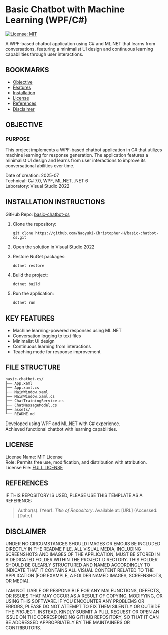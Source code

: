 # Basic Chatbot with Machine Learning (WPF/C#)

[![License: MIT](https://img.shields.io/badge/License-MIT-yellow.svg)](https://opensource.org/licenses/MIT)

A WPF-based chatbot application using C# and ML.NET that learns from conversations, featuring a minimalist UI design and continuous learning capabilities through user interactions.

## BOOKMARKS
- [Objective](#objective)
- [Features](#key-features)
- [Installation](#installation-instructions)
- [License](#license)
- [References](#references)
- [Disclaimer](#disclaimer)

## OBJECTIVE

### PURPOSE
This project implements a WPF-based chatbot application in C# 
that utilizes machine learning for response generation. The 
application features a minimalist UI design and learns from 
user interactions to improve its conversational abilities over time.

Date of creation: 2025-07  
Technical: C# 7.0, WPF, ML.NET, .NET 6  
Laboratory: Visual Studio 2022

## INSTALLATION INSTRUCTIONS

GitHub Repo: [basic-chatbot-cs](https://github.com/Naoyuki-Christopher-H/basic-chatbot-cs.git)

1. Clone the repository:
   ```
   git clone https://github.com/Naoyuki-Christopher-H/basic-chatbot-cs.git
   ```

2. Open the solution in Visual Studio 2022

3. Restore NuGet packages:
   ```
   dotnet restore
   ```

4. Build the project:
   ```
   dotnet build
   ```

5. Run the application:
   ```
   dotnet run
   ```

## KEY FEATURES

- Machine learning-powered responses using ML.NET
- Conversation logging to text files
- Minimalist UI design
- Continuous learning from interactions
- Teaching mode for response improvement

## FILE STRUCTURE

```
basic-chatbot-cs/
├── App.xaml
├── App.xaml.cs
├── MainWindow.xaml
├── MainWindow.xaml.cs
├── ChatTrainingService.cs
├── ChatMessageModel.cs
├── assets/
└── README.md
```

Developed using WPF and ML.NET with C# experience.  
Achieved functional chatbot with learning capabilities.

## LICENSE

License Name: MIT License  
Role: Permits free use, modification, and distribution with attribution.  
License File: [FULL LICENSE](LICENSE)

## REFERENCES

IF THIS REPOSITORY IS USED, PLEASE USE THIS TEMPLATE AS A REFERENCE:

> Author(s). (Year). *Title of Repository*. Available at: \[URL] (Accessed: \[Date]).

## DISCLAIMER

UNDER NO CIRCUMSTANCES SHOULD IMAGES OR EMOJIS BE INCLUDED DIRECTLY IN 
THE README FILE. ALL VISUAL MEDIA, INCLUDING SCREENSHOTS AND IMAGES OF 
THE APPLICATION, MUST BE STORED IN A DEDICATED FOLDER WITHIN THE PROJECT 
DIRECTORY. THIS FOLDER SHOULD BE CLEARLY STRUCTURED AND NAMED ACCORDINGLY 
TO INDICATE THAT IT CONTAINS ALL VISUAL CONTENT RELATED TO THE APPLICATION 
(FOR EXAMPLE, A FOLDER NAMED IMAGES, SCREENSHOTS, OR MEDIA).

I AM NOT LIABLE OR RESPONSIBLE FOR ANY MALFUNCTIONS, DEFECTS, OR ISSUES THAT 
MAY OCCUR AS A RESULT OF COPYING, MODIFYING, OR USING THIS SOFTWARE. IF YOU 
ENCOUNTER ANY PROBLEMS OR ERRORS, PLEASE DO NOT ATTEMPT TO FIX THEM SILENTLY 
OR OUTSIDE THE PROJECT. INSTEAD, KINDLY SUBMIT A PULL REQUEST OR OPEN AN ISSUE 
ON THE CORRESPONDING GITHUB REPOSITORY, SO THAT IT CAN BE ADDRESSED APPROPRIATELY 
BY THE MAINTAINERS OR CONTRIBUTORS.
